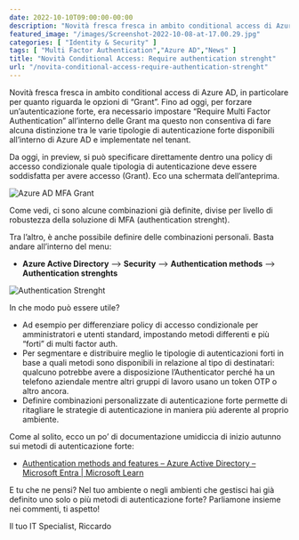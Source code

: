 ```yaml
---
date: 2022-10-10T09:00:00-00:00
description: "Novità fresca fresca in ambito conditional access di Azure AD, in particolare per quanto riguarda le opzioni di Grant sulla MFA."
featured_image: "/images/Screenshot-2022-10-08-at-17.00.29.jpg"
categories: [ "Identity & Security" ]
tags: [ "Multi Factor Authentication","Azure AD","News" ]
title: "Novità Conditional Access: Require authentication strenght"
url: "/novita-conditional-access-require-authentication-strenght"
---
```

Novità fresca fresca in ambito conditional access di Azure AD, in particolare per quanto riguarda le opzioni di “Grant”. Fino ad oggi, per forzare un’autenticazione forte, era necessario impostare “Require Multi Factor Authentication” all’interno delle Grant ma questo non consentiva di fare alcuna distinzione tra le varie tipologie di autenticazione forte disponibili all’interno di Azure AD e implementate nel tenant.

Da oggi, in preview, si può specificare direttamente dentro una policy di accesso condizionale quale tipologia di autenticazione deve essere soddisfatta per avere accesso (Grant). Eco una schermata dell’anteprima.

![Azure AD MFA Grant](/images/Screenshot-2022-10-08-at-17.00.29.jpg)

Come vedi, ci sono alcune combinazioni già definite, divise per livello di robustezza della soluzione di MFA (authentication strenght).

Tra l’altro, è anche possibile definire delle combinazioni personali. Basta andare all’interno del menu:
- **Azure Active Directory** –> **Security** –> **Authentication methods** –> **Authentication strenghts**

![Authentication Strenght](/images/1665392814912.jpg)

In che modo può essere utile?

- Ad esempio per differenziare policy di accesso condizionale per amministratori e utenti standard, impostando metodi differenti e più “forti” di multi factor auth.
- Per segmentare e distribuire meglio le tipologie di autenticazioni forti in base a quali metodi sono disponibili in relazione al tipo di destinatari: qualcuno potrebbe avere a disposizione l’Authenticator perché ha un telefono aziendale mentre altri gruppi di lavoro usano un token OTP o altro ancora.
- Definire combinazioni personalizzate di autenticazione forte permette di ritagliare le strategie di autenticazione in maniera più aderente al proprio ambiente.

Come al solito, ecco un po’ di documentazione umidiccia di inizio autunno sui metodi di autenticazione forte:
- [Authentication methods and features – Azure Active Directory – Microsoft Entra | Microsoft Learn](https://learn.microsoft.com/en-us/azure/active-directory/authentication/concept-authentication-methods)

E tu che ne pensi? Nel tuo ambiente o negli ambienti che gestisci hai già definito uno solo o più metodi di autenticazione forte? Parliamone insieme nei commenti, ti aspetto!

Il tuo IT Specialist, Riccardo